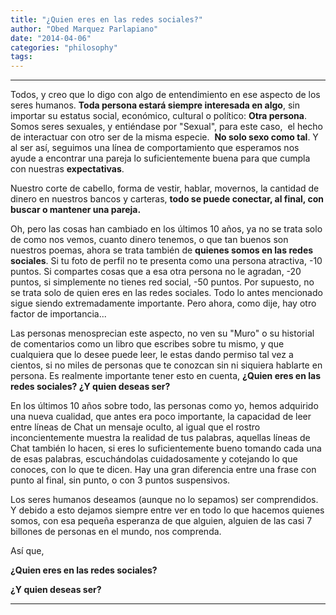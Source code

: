 ```yaml
---
title: "¿Quien eres en las redes sociales?"
author: "Obed Marquez Parlapiano"
date: "2014-04-06"
categories: "philosophy"
tags:
---
```


* * *

Todos, y creo que lo digo con algo de entendimiento en ese aspecto de los seres humanos. **Toda persona estará siempre interesada en algo**, sin importar su estatus social, económico, cultural o político: **Otra persona**. Somos seres sexuales, y entiéndase por "Sexual", para este caso,  el hecho de interactuar con otro ser de la misma especie.  **No solo sexo como tal**. Y al ser así, seguimos una línea de comportamiento que esperamos nos ayude a encontrar una pareja lo suficientemente buena para que cumpla con nuestras **expectativas**.

Nuestro corte de cabello, forma de vestir, hablar, movernos, la cantidad de dinero en nuestros bancos y carteras, **todo se puede conectar, al final, con buscar o mantener una pareja.**

Oh, pero las cosas han cambiado en los últimos 10 años, ya no se trata solo de como nos vemos, cuanto dinero tenemos, o que tan buenos son nuestros poemas, ahora se trata también de **quienes somos en las redes sociales**. Si tu foto de perfil no te presenta como una persona atractiva, -10 puntos. Si compartes cosas que a esa otra persona no le agradan, -20 puntos, si simplemente no tienes red social, -50 puntos. Por supuesto, no se trata solo de quien eres en las redes sociales. Todo lo antes mencionado sigue siendo extremadamente importante. Pero ahora, como dije, hay otro factor de importancia...

Las personas menosprecian este aspecto, no ven su "Muro" o su historial de comentarios como un libro que escribes sobre tu mismo, y que cualquiera que lo desee puede leer, le estas dando permiso tal vez a cientos, si no miles de personas que te conozcan sin ni siquiera hablarte en persona. Es realmente importante tener esto en cuenta, **¿Quien eres en las redes sociales? ¿Y quien deseas ser?**

En los últimos 10 años sobre todo, las personas como yo, hemos adquirido una nueva cualidad, que antes era poco importante, la capacidad de leer entre líneas de Chat un mensaje oculto, al igual que el rostro inconcientemente muestra la realidad de tus palabras, aquellas líneas de Chat también lo hacen, si eres lo suficientemente bueno tomando cada una de esas palabras, escuchándolas cuidadosamente y cotejando lo que conoces, con lo que te dicen. Hay una gran diferencia entre una frase con punto al final, sin punto, o con 3 puntos suspensivos.

Los seres humanos deseamos (aunque no lo sepamos) ser comprendidos. Y debido a esto dejamos siempre entre ver en todo lo que hacemos quienes somos, con esa pequeña esperanza de que alguien, alguien de las casi 7 billones de personas en el mundo, nos comprenda.

Así que,

**¿Quien eres en las redes sociales?**

**¿Y quien deseas ser?**

* * *
